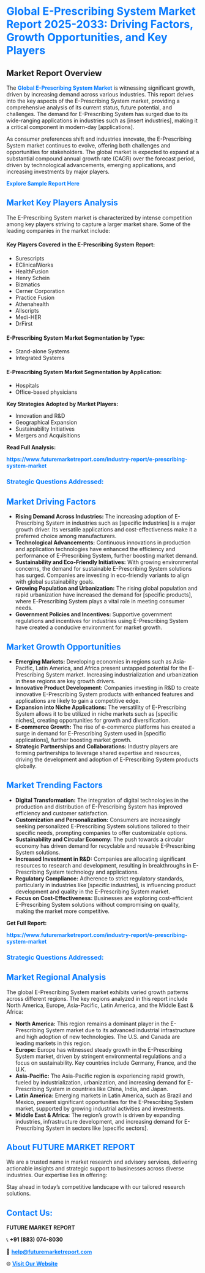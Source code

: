 <h1 style="color: #007BFF;">Global E-Prescribing System Market Report 2025-2033: Driving Factors, Growth Opportunities, and Key Players</h1>

<section id="overview">
<h2>Market Report Overview</h2>
<p>The <a href="https://www.futuremarketreport.com/industry-report/e-prescribing-system-market" style="color: #007BFF; text-decoration: none;"><strong>Global E-Prescribing System Market</strong></a> is witnessing significant growth, driven by increasing demand across various industries. This report delves into the key aspects of the E-Prescribing System market, providing a comprehensive analysis of its current status, future potential, and challenges. The demand for E-Prescribing System has surged due to its wide-ranging applications in industries such as [insert industries], making it a critical component in modern-day [applications].</p>
<p>As consumer preferences shift and industries innovate, the E-Prescribing System market continues to evolve, offering both challenges and opportunities for stakeholders. The global market is expected to expand at a substantial compound annual growth rate (CAGR) over the forecast period, driven by technological advancements, emerging applications, and increasing investments by major players.</p>
</section>

<section id="overview">
<p><a href="https://www.futuremarketreport.com/request-sample/reportId=80299" style="color: #007BFF; text-decoration: none;"><strong>Explore Sample Report Here</strong></a></p>
</section>

<section id="key-players">
<h2 style="color: #007BFF;">Market Key Players Analysis</h2>
<p>The E-Prescribing System market is characterized by intense competition among key players striving to capture a larger market share. Some of the leading companies in the market include:</p>
<h4>Key Players Covered in the E-Prescribing System Report:</h4>
<ul><li>Surescripts</li><li>EClinicalWorks</li><li>HealthFusion</li><li>Henry Schein</li><li>Bizmatics</li><li>Cerner Corporation</li><li>Practice Fusion</li><li>Athenahealth</li><li>Allscripts</li><li>Medi-HER</li><li>DrFirst</li></ul>
<h4>E-Prescribing System Market Segmentation by Type:</h4>
<ul><li>Stand-alone Systems</li><li>Integrated Systems</li></ul>

<h4>E-Prescribing System Market Segmentation by Application:</h4>
<ul><li>Hospitals</li><li>Office-based physicians</li></ul>
<p><strong>Key Strategies Adopted by Market Players:</strong></p>
<ul>
<li>Innovation and R&D</li>
<li>Geographical Expansion</li>
<li>Sustainability Initiatives</li>
<li>Mergers and Acquisitions</li>
</ul>
</section>

<section>
<p><strong>Read Full Analysis: </strong></p><a href="https://www.futuremarketreport.com/industry-report/e-prescribing-system-market" style="color: #007BFF; text-decoration: none;"><strong>https://www.futuremarketreport.com/industry-report/e-prescribing-system-market</strong></a>
<h3 style="color: #007BFF;">Strategic Questions Addressed:</h3>
</section>

<section id="driving-factors">
<h2 style="color: #007BFF;">Market Driving Factors</h2>
<ul>
<li><strong>Rising Demand Across Industries:</strong> The increasing adoption of E-Prescribing System in industries such as [specific industries] is a major growth driver. Its versatile applications and cost-effectiveness make it a preferred choice among manufacturers.</li>
<li><strong>Technological Advancements:</strong> Continuous innovations in production and application technologies have enhanced the efficiency and performance of E-Prescribing System, further boosting market demand.</li>
<li><strong>Sustainability and Eco-Friendly Initiatives:</strong> With growing environmental concerns, the demand for sustainable E-Prescribing System solutions has surged. Companies are investing in eco-friendly variants to align with global sustainability goals.</li>
<li><strong>Growing Population and Urbanization:</strong> The rising global population and rapid urbanization have increased the demand for [specific products], where E-Prescribing System plays a vital role in meeting consumer needs.</li>
<li><strong>Government Policies and Incentives:</strong> Supportive government regulations and incentives for industries using E-Prescribing System have created a conducive environment for market growth.</li>
</ul>
</section>

<section id="growth-opportunities">
<h2 style="color: #007BFF;">Market Growth Opportunities</h2>
<ul>
<li><strong>Emerging Markets:</strong> Developing economies in regions such as Asia-Pacific, Latin America, and Africa present untapped potential for the E-Prescribing System market. Increasing industrialization and urbanization in these regions are key growth drivers.</li>
<li><strong>Innovative Product Development:</strong> Companies investing in R&D to create innovative E-Prescribing System products with enhanced features and applications are likely to gain a competitive edge.</li>
<li><strong>Expansion into Niche Applications:</strong> The versatility of E-Prescribing System allows it to be utilized in niche markets such as [specific niches], creating opportunities for growth and diversification.</li>
<li><strong>E-commerce Growth:</strong> The rise of e-commerce platforms has created a surge in demand for E-Prescribing System used in [specific applications], further boosting market growth.</li>
<li><strong>Strategic Partnerships and Collaborations:</strong> Industry players are forming partnerships to leverage shared expertise and resources, driving the development and adoption of E-Prescribing System products globally.</li>
</ul>
</section>

<section id="trending-factors">
<h2 style="color: #007BFF;">Market Trending Factors</h2>
<ul>
<li><strong>Digital Transformation:</strong> The integration of digital technologies in the production and distribution of E-Prescribing System has improved efficiency and customer satisfaction.</li>
<li><strong>Customization and Personalization:</strong> Consumers are increasingly seeking personalized E-Prescribing System solutions tailored to their specific needs, prompting companies to offer customizable options.</li>
<li><strong>Sustainability and Circular Economy:</strong> The push towards a circular economy has driven demand for recyclable and reusable E-Prescribing System solutions.</li>
<li><strong>Increased Investment in R&D:</strong> Companies are allocating significant resources to research and development, resulting in breakthroughs in E-Prescribing System technology and applications.</li>
<li><strong>Regulatory Compliance:</strong> Adherence to strict regulatory standards, particularly in industries like [specific industries], is influencing product development and quality in the E-Prescribing System market.</li>
<li><strong>Focus on Cost-Effectiveness:</strong> Businesses are exploring cost-efficient E-Prescribing System solutions without compromising on quality, making the market more competitive.</li>
</ul>
</section>

<section>
<p><strong>Get Full Report: </strong></p><a href="https://www.futuremarketreport.com/industry-report/e-prescribing-system-market" style="color: #007BFF; text-decoration: none;"><strong>https://www.futuremarketreport.com/industry-report/e-prescribing-system-market</strong></a>
<h3 style="color: #007BFF;">Strategic Questions Addressed:</h3>
</section>


<section id="regional-analysis">
<h2 style="color: #007BFF;">Market Regional Analysis</h2>
<p>The global E-Prescribing System market exhibits varied growth patterns across different regions. The key regions analyzed in this report include North America, Europe, Asia-Pacific, Latin America, and the Middle East & Africa:</p>
<ul>
<li><strong>North America:</strong> This region remains a dominant player in the E-Prescribing System market due to its advanced industrial infrastructure and high adoption of new technologies. The U.S. and Canada are leading markets in this region.</li>
<li><strong>Europe:</strong> Europe has witnessed steady growth in the E-Prescribing System market, driven by stringent environmental regulations and a focus on sustainability. Key countries include Germany, France, and the U.K.</li>
<li><strong>Asia-Pacific:</strong> The Asia-Pacific region is experiencing rapid growth, fueled by industrialization, urbanization, and increasing demand for E-Prescribing System in countries like China, India, and Japan.</li>
<li><strong>Latin America:</strong> Emerging markets in Latin America, such as Brazil and Mexico, present significant opportunities for the E-Prescribing System market, supported by growing industrial activities and investments.</li>
<li><strong>Middle East & Africa:</strong> The region’s growth is driven by expanding industries, infrastructure development, and increasing demand for E-Prescribing System in sectors like [specific sectors].</li>
</ul>
</section>

<footer>
<h2 style="color: #007BFF;">About FUTURE MARKET REPORT</h2>
<p>We are a trusted name in market research and advisory services, delivering actionable insights and strategic support to businesses across diverse industries. Our expertise lies in offering:</p>

<p>Stay ahead in today’s competitive landscape with our tailored research solutions.</p>

<h2 style="color: #007BFF;">Contact Us:</h2>
<p><strong>FUTURE MARKET REPORT</strong></p>
<p>📞 <strong>+91 (883) 074-8030</strong></p>
<p>📧 <strong><a href="mailto:help@futuremarketreport.com" style="color: #007BFF;">help@futuremarketreport.com</a></strong></p>
<p>🌐 <strong><a href="https://www.futuremarketreport.com/" style="color: #007BFF;">Visit Our Website</a></strong></p>
</footer>